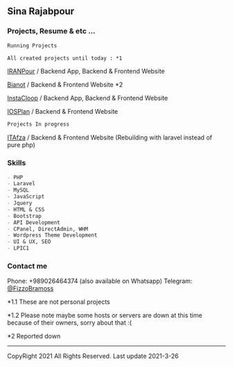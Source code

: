 ## Sina Rajabpour

### Projects, Resume & etc ...

```markdown
Running Projects

All created projects until today : *1
```

[IRANPour](http://legal-dictionary.net/) / Backend App, Backend & Frontend Website

[Bianot](https://www.bianot.com/) / Backend & Frontend Website *2

[InstaCloop](http://instacloop.com/) / Backend App, Backend & Frontend Website

[IOSPlan](https://iosplan.ir/) / Backend & Frontend Website

```markdown
Projects In progress
```

[ITAfza](https://itafza.ir/) / Backend & Frontend Website (Rebuilding with laravel instead of pure php)

### Skills

```markdown
- PHP
- Laravel
- MySQL
- JavaScript
- Jquery
- HTML & CSS
- Bootstrap
- API Development
- CPanel, DirectAdmin, WHM
- Wordpress Theme Development
- UI & UX, SEO
- LPIC1
```

### Contact me

Phone: +989026464374 (also available on Whatsapp)
Telegram: [@FizzoBramoss](https://t.me/FizzoBramoss)

*1.1 These are not personal projects

*1.2 Please note maybe some hosts or servers are down at this time because of their owners, sorry about that :(

*2 Reported down

***
CopyRight 2021 All Rights Reserved. Last update 2021-3-26
